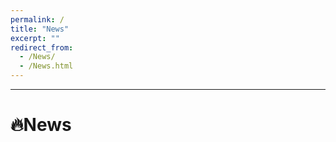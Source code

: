 ```yaml
---
permalink: /
title: "News"
excerpt: ""
redirect_from: 
  - /News/
  - /News.html
---
```


---
<span class="anchor" id="news"></span>

# 🔥News
